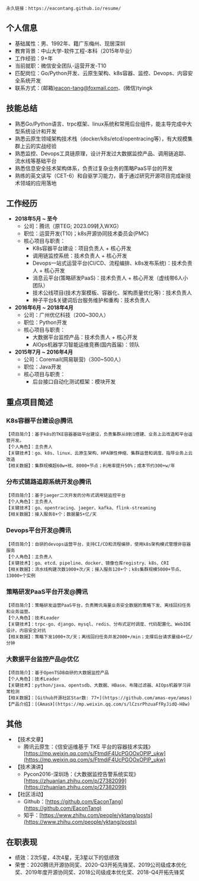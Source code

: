 ```
永久链接：https://eacontang.github.io/resume/
```

## 个人信息
- 基础属性：男、1992年、籍广东梅州、现居深圳
- 教育背景：中山大学-软件工程-本科（2015年毕业）
- 工作经验：9+年
- 当前就职：微信安全团队-运营开发-T10
- 匹配岗位：Go/Python开发、云原生架构、k8s容器、监控、Devops、内容安全系统开发
- 联系方式：(邮箱)eacon-tang@foxmail.com、(微信)tyingk


## 技能总结
- 熟悉Go/Python语言、trpc框架、linux系统和常用后台组件，能主导完成中大型系统设计和开发
- 熟悉云原生领域架构技术栈（docker/k8s/etcd/opentracing等），有大规模集群上云的实战经验
- 熟悉监控、Devops工具链原理，设计开发过大数据监控产品、调用链追踪、流水线等基础平台
- 熟悉信息安全技术架构体系，负责过复杂业务的策略PaaS平台的开发
- 熟练的英文读写（CET-6）和自驱学习能力，善于通过研究开源项目完成新技术领域的应用落地


## 工作经历
- **2018年5月 ~ 至今**
  - 公司：腾讯（原TEG; 2023.09转入WXG）
  - 职位：运营开发(T10)；k8s开源协同技术委员会(PMC)
  - 核心项目与职责：
    - K8s容器平台建设：项目负责人 + 核心开发
    - 调用链监控系统：技术负责人 + 核心开发
    - Devops一站式运营平台(CI/CD、流程编排、k8s发布系统)：技术负责人 + 核心开发
    - 消息云平台(策略研发PaaS)：技术负责人 + 核心开发（虚线带6人小团队）
    - 技术公线项目(技术方案模板、容器化、架构质量优化等)：技术负责人
    - 种子平台&关键词后台服务维护和重构：技术负责人
- **2016年6月 ~ 2018年4月**
  - 公司：广州优亿科技（200~300人）
  - 职位：Python开发
  - 核心项目与职责：
    - 大数据平台监控产品：技术负责人 + 核心开发
    - AIOps机器学习智能运维竞赛(国内首届)：领队
- **2015年7月 ~ 2016年4月**
  - 公司：Coremail(网易联营)（300~500人）
  - 职位：Java开发
  - 核心项目与职责：
    - 后台接口自动化测试框架：模块开发


## 重点项目简述

### K8s容器平台建设@腾讯
```
【项目简介】：基于k8s的TKE容器基础平台建设，负责集群从0到1搭建、业务上云改造和平台运营开发。
【个人角色】：主负责人
【关键技术】：go、k8s、linux、云原生架构、HPA弹性伸缩、集群运营和调度、指导业务上云改造
【相关数据】：集群规模超60w+核、8000+节点；利用率提升50%；成本节约300+w/年
```

### 分布式链路追踪系统开发@腾讯
```
【项目简介】：基于jaeger二次开发的分布式调用链监控平台
【个人角色】：主负责人
【关键技术】：go、opentracing、jaeger、kafka、flink-streaming
【相关数据】：接入服务8+个；数据量5+亿/天
```

### Devops平台开发@腾讯
```
【项目简介】：自研的devops运营平台，支持CI/CD和流程编排，使用k8s架构模式管理非容器服务
【个人角色】：主负责人
【关键技术】：go、etcd、pipeline、docker、镜像仓库registry、k8s、CRI
【相关数据】：流水线构建次数1000+次/天；接入服务120+个；k8s集群规模5000+节点、13000+个实例
```

### 策略研发PaaS平台开发@腾讯
```
【项目简介】：策略研发运营PaaS平台，负责腾讯海量业务安全数据的策略下发、离线回扫任务和业务运营。
【个人角色】：技术Leader
【关键技术】：trpc-go、django、mysql、redis、分布式定时调度、代码配置化、WebIDE设计、内容安全对抗
【相关数据】：策略下发1000+次/天；离线回扫任务并发2000+/min；支撑后台请求量级4+亿/分钟
```

### 大数据平台监控产品@优亿
```
【项目简介】：基于OpenTSDB自研的大数据监控产品
【个人角色】：技术Leader
【关键技术】：python/java、opentsdb、大数据、HBase、布隆过滤器、AIOps机器学习异常检测
【相关数据】：[Github开源社区Star数: 77+](https://github.com/amas-eye/amas)
【产品介绍】：[《Amas》](https://mp.weixin.qq.com/s/lCzsrPhzuaFfRyJidQ-H8w)
```


## 其他
- 【技术文章】
  - 腾讯云原生：《信安运维基于 TKE 平台的容器技术实践》[https://mp.weixin.qq.com/s/FtmdiF4UcPGOOxOPlP_ukw](https://mp.weixin.qq.com/s/FtmdiF4UcPGOOxOPlP_ukw)
- 【技术演讲】
  - Pycon2016-深圳场：《大数据监控告警系统实现》[https://zhuanlan.zhihu.com/p/27382099](https://zhuanlan.zhihu.com/p/27382099)
- 【社区活动】
  - Github：[https://github.com/EaconTang](https://github.com/EaconTang)
  - 知乎：[https://www.zhihu.com/people/yktang/posts](https://www.zhihu.com/people/yktang/posts)


## 在职表现
- 绩效：2次5星，4次4星，无3星以下的低绩效
- 荣誉：2020腾讯开源协同奖、2020-Q3开拓先锋奖、2019公司级成本优化奖、2019年度开源协同奖、2018公司级成本优化奖、2018-Q4开拓先锋奖
